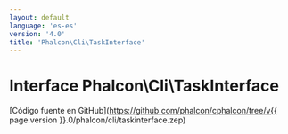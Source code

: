 ```yaml
---
layout: default
language: 'es-es'
version: '4.0'
title: 'Phalcon\Cli\TaskInterface'
---
```

# Interface **Phalcon\Cli\TaskInterface**

[Código fuente en GitHub](https://github.com/phalcon/cphalcon/tree/v{{ page.version }}.0/phalcon/cli/taskinterface.zep)